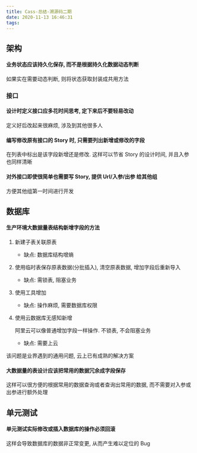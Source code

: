 ```yaml
---
title: Cass-总结-溯源码二期
date: 2020-11-13 16:46:31
tags:
---
```


## 架构

#### 业务状态应该持久化保存, 而不是根据持久化数据动态判断

如果实在需要动态判断, 则将状态获取封装成共用方法

### 接口

#### 设计时定义接口应多花时间思考, 定下来后不要轻易改动

定义好后改起来很麻烦, 涉及到其他很多人

#### 编写修改原有接口的 Story 时, 只需要列出新增或修改的字段

在列表中标出是该字段新增还是修改. 这样可以节省 Story 的设计时间, 并且入参也同样清晰

#### 对外接口即使很简单也需要写 Story, 提供 Url/入参/出参 给其他组

方便其他组第一时间进行开发

## 数据库

#### 生产环境大数据量表结构新增字段的方法

1. 新建子表关联原表
   - 缺点: 数据库结构增熵
2. 使用临时表保存原表数据(分批插入), 清空原表数据, 增加字段后重新导入
   - 缺点: 需锁表, 阻塞业务
3. 使用工具增加
   - 缺点: 操作麻烦, 需要数据库权限
4. 使用云数据库无感知新增

   阿里云可以像普通增加字段一样操作. 不锁表, 不会阻塞业务

   - 缺点: 需要上云

该问题是业界遇到的通用问题, 云上已有成熟的解决方案

#### 大数据量的表设计应该把常用的数据冗余成字段保存

这样可以很方便的根据常用的数据查询或者查询出常用的数据, 而不需要对入参或出参进行额外处理

## 单元测试

#### 单元测试实际修改或插入数据库的操作必须回滚

这样会导致数据库的数据非正常变更, 从而产生难以定位的 Bug
